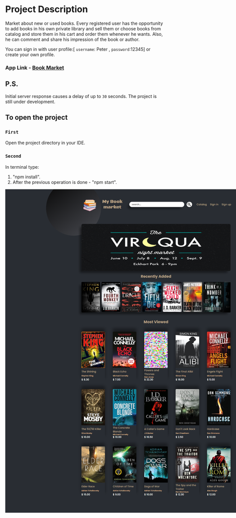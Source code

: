 # Project Description

Market about new or used books. Every registered user has the opportunity to add books in his own private library and sell them or choose books from catalog and store them in his cart and order them whenever he wants. Also, he can comment and share his impression of the book or author.

You can sign in with user profile:[ `username`: Peter , `password`:12345] or create your own profile.

### App Link - [Book Market](https://booksmarket.netlify.app/)

## P.S.
Initial server response causes a delay of up to `30` seconds.
Тhe project is still under development. 

## To open the project

### `First`
Open the project directory in your IDE.

### `Second`
In terminal type:
  1. "npm install".
  2. After the previous operation is done - "npm start".


<img 
src="./src/assets/images/overview.png" 
alt="preview"
style="margin: 0 auto; max-width: 1000px">